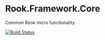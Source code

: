 # Rook.Framework.Core
Common Rook micro functionality

[![Build Status](https://travis-ci.org/rookframework/Rook.Framework.Core.svg?branch=master)](https://travis-ci.org/rookframework/Rook.Framework.Core)


